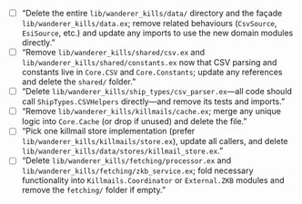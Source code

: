 - [ ] “Delete the entire `lib/wanderer_kills/data/` directory and the façade `lib/wanderer_kills/data.ex`; remove related behaviours (`CsvSource`, `EsiSource`, etc.) and update any imports to use the new domain modules directly.”
- [ ] “Remove `lib/wanderer_kills/shared/csv.ex` and `lib/wanderer_kills/shared/constants.ex` now that CSV parsing and constants live in `Core.CSV` and `Core.Constants`; update any references and delete the `shared/` folder.”
- [ ] “Delete `lib/wanderer_kills/ship_types/csv_parser.ex`—all code should call `ShipTypes.CSVHelpers` directly—and remove its tests and imports.”
- [ ] “Remove `lib/wanderer_kills/killmails/cache.ex`; merge any unique logic into `Core.Cache` (or drop if unused) and delete the file.”
- [ ] “Pick one killmail store implementation (prefer `lib/wanderer_kills/killmails/store.ex`), update all callers, and delete `lib/wanderer_kills/data/stores/killmail_store.ex`.”
- [ ] “Delete `lib/wanderer_kills/fetching/processor.ex` and `lib/wanderer_kills/fetching/zkb_service.ex`; fold necessary functionality into `Killmails.Coordinator` or `External.ZKB` modules and remove the `fetching/` folder if empty.”
